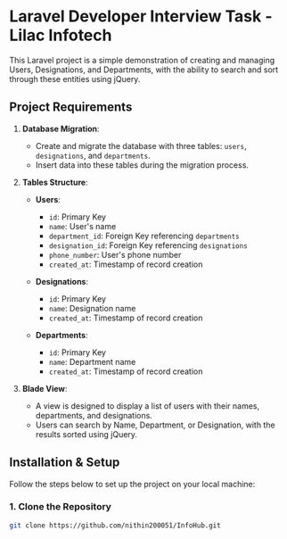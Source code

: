 # Laravel Developer Interview Task - Lilac Infotech

This Laravel project is a simple demonstration of creating and managing Users, Designations, and Departments, with the ability to search and sort through these entities using jQuery.

## Project Requirements

1. **Database Migration**:
    - Create and migrate the database with three tables: `users`, `designations`, and `departments`.
    - Insert data into these tables during the migration process.

2. **Tables Structure**:
    - **Users**:
        - `id`: Primary Key
        - `name`: User's name
        - `department_id`: Foreign Key referencing `departments`
        - `designation_id`: Foreign Key referencing `designations`
        - `phone_number`: User's phone number
        - `created_at`: Timestamp of record creation

    - **Designations**:
        - `id`: Primary Key
        - `name`: Designation name
        - `created_at`: Timestamp of record creation

    - **Departments**:
        - `id`: Primary Key
        - `name`: Department name
        - `created_at`: Timestamp of record creation

3. **Blade View**:
    - A view is designed to display a list of users with their names, departments, and designations.
    - Users can search by Name, Department, or Designation, with the results sorted using jQuery.

## Installation & Setup

Follow the steps below to set up the project on your local machine:

### 1. Clone the Repository
```bash
git clone https://github.com/nithin200051/InfoHub.git

